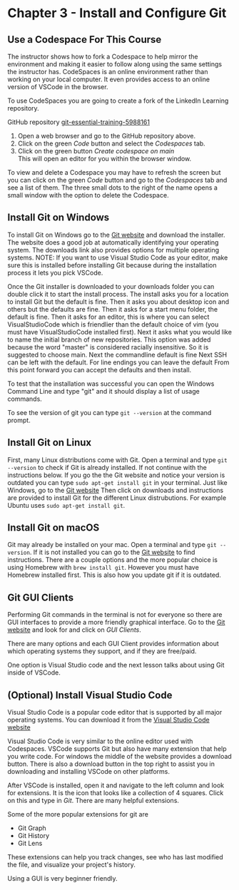 # Chapter 3 - Install and Configure Git

## Use a Codespace For This Course
The instructor shows how to fork a Codespace to help mirror the environment and making it easier to follow along using the same settings the instructor has.
CodeSpaces is an online environment rather than working on your local computer.
It even provides access to an online version of VSCode in the browser.

To use CodeSpaces you are going to create a fork of the LinkedIn Learning repository.

GitHub repository [git-essential-training-5988161](https://github.com/linkedInLearning/git-essential-training-5988161)


1. Open a web browser and go to the GitHub repository above. 
2. Click on the green *Code* button and select the *Codespaces* tab.
3. Click on the green button *Create codespace on main*<br>
   This will open an editor for you within the browser window.

To view and delete a Codespace you may have to refresh the screen but you can click on the green *Code* button and go to the *Codespaces* tab and see a list of them. The three small dots to the right of the name opens a small window with the option to delete the Codespace.

## Install Git on Windows
To install Git on Windows go to the [Git website](https://git-scm.com) and download the installer. The website does a good job at automatically identifying your operating system.
The downloads link also provides options for multiple operating systems.
NOTE: If you want to use Visual Studio Code as your editor, make sure this is installed before installing Git because during the installation process it lets you pick VSCode.

Once the Git installer is downloaded to your downloads folder you can double click it to start the install process.
The install asks you for a location to install Git but the default is fine.
Then it asks you about desktop icon and others but the defaults are fine.
Then it asks for a start menu folder, the default is fine.
Then it asks for an editor, this is where you can select VisualStudioCode which is friendlier than the default choice of vim (you must have VisualStudioCode installed first).
Next it asks what you would like to name the initial branch of new repositories. This option was added because the word "master" is considered racially insensitive. So it is suggested to choose main.
Next the commandline default is fine
Next SSH can be left with the default.
For line endings you can leave the default
From this point forward you can accept the defaults and then install.


To test that the installation was successful you can open the Windows Command Line and type "git" and it should display a list of usage commands.

To see the version of git you can type `git --version` at the command prompt.


## Install Git on Linux
First, many Linux distributions come with Git. Open a terminal and type `git --version` to check if Git is already installed. If not continue with the instructions below.
If you go the the Git website and notice your version is outdated you can type `sudo apt-get install git` in your terminal.
Just like Windows, go to the [Git website](https://git-scm.com)
Then click on downloads and instructions are provided to install Git for the different Linux distrubutions. For example Ubuntu uses `sudo apt-get install git`.


## Install Git on macOS
Git may already be installed on your mac. Open a terminal and type `git --version`.
If it is not installed you can go to the [Git website](https://git-scm.com) to find instructions. There are a couple options and the more popular choice is using Homebrew with `brew install git`. However you must have Homebrew installed first. This is also how you update git if it is outdated.


## Git GUI Clients
Performing Git commands in the terminal is not for everyone so there are GUI interfaces to provide a more friendly graphical interface. Go to the [Git website](https://git-scm.com) and look for and click on *GUI Clients*.

There are many options and each GUI Client provides information about which operating systems they support, and if they are free/paid.

One option is Visual Studio code and the next lesson talks about using Git inside of VSCode.


## (Optional) Install Visual Studio Code
Visual Studio Code is a popular code editor that is supported by all major operating systems.
You can download it from the [Visual Studio Code website](https://code.visualstudio.com)

Visual Studio Code is very similar to the online editor used with Codespaces. VSCode supports Git but also have many extension that help you write code.
For windows the middle of the website provides a download button. There is also a download button in the top right to assist you in downloading and installing VSCode on other platforms.

After VSCode is installed, open it and navigate to the left column and look for extensions. It is the icon that looks like a collection of 4 squares. Click on this and type in *Git*.
There are many helpful extensions. 

Some of the more popular extensions for git are
- Git Graph
- Git History
- Git Lens

These extensions can help you track changes, see who has last modified the file, and visualize your project's history.

Using a GUI is very beginner friendly.
